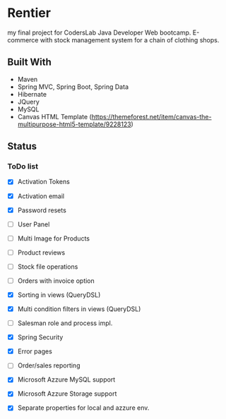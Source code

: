 # Rentier

my final project for CodersLab Java Developer Web bootcamp. 
E-commerce with stock management system for a chain of 
clothing shops.

## Built With

* Maven
* Spring MVC, Spring Boot, Spring Data
* Hibernate
* JQuery
* MySQL
* Canvas HTML Template (https://themeforest.net/item/canvas-the-multipurpose-html5-template/9228123)

## Status


### ToDo list

- [x] Activation Tokens
- [x] Activation email
- [x] Password resets
- [ ] User Panel
- [ ] Multi Image for Products
- [ ] Product reviews
- [ ] Stock file operations
- [ ] Orders with invoice option
- [x] Sorting in views (QueryDSL)
- [x] Multi condition filters in views (QueryDSL)
- [ ] Salesman role and process impl.
- [x] Spring Security
- [x] Error pages
- [ ] Order/sales reporting
- [x] Microsoft Azzure MySQL support
- [x] Microsoft Azzure Storage support
- [x] Separate properties for local and azzure env.




